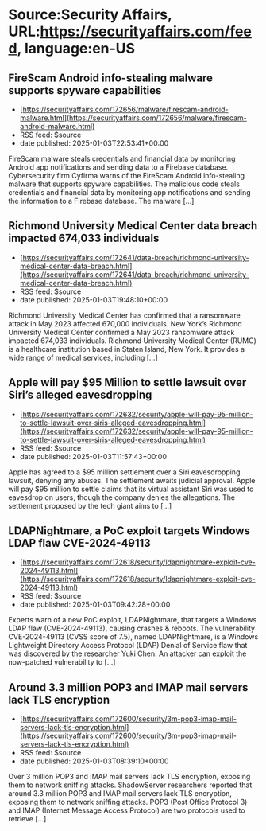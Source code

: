# Source:Security Affairs, URL:https://securityaffairs.com/feed, language:en-US

## FireScam Android info-stealing malware supports spyware capabilities
 - [https://securityaffairs.com/172656/malware/firescam-android-malware.html](https://securityaffairs.com/172656/malware/firescam-android-malware.html)
 - RSS feed: $source
 - date published: 2025-01-03T22:53:41+00:00

FireScam malware steals credentials and financial data by monitoring Android app notifications and sending data to a Firebase database. Cybersecurity firm Cyfirma warns of the FireScam Android info-stealing malware that supports spyware capabilities. The malicious code steals credentials and financial data by monitoring app notifications and sending the information to a Firebase database. The malware [&#8230;]

## Richmond University Medical Center data breach impacted 674,033 individuals
 - [https://securityaffairs.com/172641/data-breach/richmond-university-medical-center-data-breach.html](https://securityaffairs.com/172641/data-breach/richmond-university-medical-center-data-breach.html)
 - RSS feed: $source
 - date published: 2025-01-03T19:48:10+00:00

Richmond University Medical Center has confirmed that a ransomware attack in May 2023 affected 670,000 individuals. New York&#8217;s Richmond University Medical Center confirmed a May 2023 ransomware attack impacted 674,033 individuals. Richmond University Medical Center (RUMC) is a healthcare institution based in Staten Island, New York. It provides a wide range of medical services, including [&#8230;]

## Apple will pay $95 Million to settle lawsuit over Siri’s alleged eavesdropping
 - [https://securityaffairs.com/172632/security/apple-will-pay-95-million-to-settle-lawsuit-over-siris-alleged-eavesdropping.html](https://securityaffairs.com/172632/security/apple-will-pay-95-million-to-settle-lawsuit-over-siris-alleged-eavesdropping.html)
 - RSS feed: $source
 - date published: 2025-01-03T11:57:43+00:00

Apple has agreed to a $95 million settlement over a Siri eavesdropping lawsuit, denying any abuses. The settlement awaits judicial approval. Apple will pay $95 million to settle claims that its virtual assistant Siri was used to eavesdrop on users, though the company denies the allegations. The settlement proposed by the tech giant aims to [&#8230;]

## LDAPNightmare, a PoC exploit targets Windows LDAP flaw CVE-2024-49113
 - [https://securityaffairs.com/172618/security/ldapnightmare-exploit-cve-2024-49113.html](https://securityaffairs.com/172618/security/ldapnightmare-exploit-cve-2024-49113.html)
 - RSS feed: $source
 - date published: 2025-01-03T09:42:28+00:00

Experts warn of a new PoC exploit, LDAPNightmare, that targets a Windows LDAP flaw (CVE-2024-49113), causing crashes &#38; reboots. The vulnerability CVE-2024-49113 (CVSS score of 7.5), named LDAPNightmare, is a Windows Lightweight Directory Access Protocol (LDAP) Denial of Service flaw that was discovered by the researcher Yuki Chen. An attacker can exploit the now-patched vulnerability to [&#8230;]

## Around 3.3 million POP3 and IMAP mail servers lack TLS encryption
 - [https://securityaffairs.com/172600/security/3m-pop3-imap-mail-servers-lack-tls-encryption.html](https://securityaffairs.com/172600/security/3m-pop3-imap-mail-servers-lack-tls-encryption.html)
 - RSS feed: $source
 - date published: 2025-01-03T08:39:10+00:00

Over 3 million POP3 and IMAP mail servers lack TLS encryption, exposing them to network sniffing attacks. ShadowServer researchers reported that around 3.3 million POP3 and IMAP mail servers lack TLS encryption, exposing them to network sniffing attacks. POP3 (Post Office Protocol 3) and IMAP (Internet Message Access Protocol) are two protocols used to retrieve [&#8230;]

